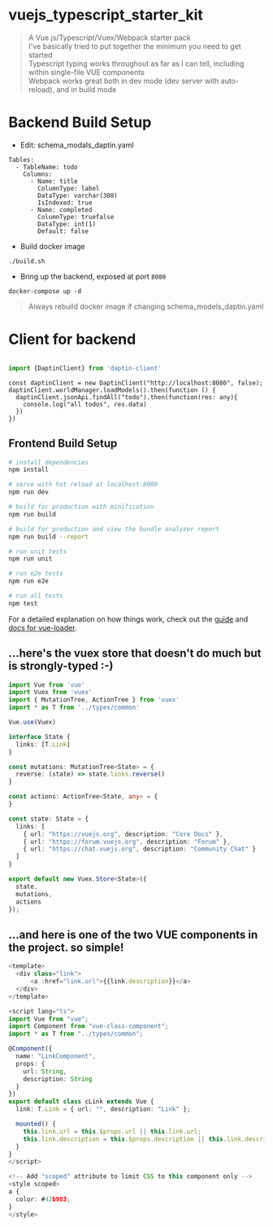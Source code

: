 # vuejs_typescript_starter_kit

> A Vue.js/Typescript/Vuex/Webpack starter pack  
> I've basically tried to put together the minimum you need to get started   
> Typescript typing works throughout as far as I can tell, including within single-file VUE components  
> Webpack works great both in dev mode (dev server with auto-reload), and in build mode    

# Backend Build Setup

- Edit: schema_modals_daptin.yaml
```
Tables:
  - TableName: todo
    Columns:
      - Name: title
        ColumnType: label
        DataType: varchar(300)
        IsIndexed: true
      - Name: completed
        ColumnType: truefalse
        DataType: int(1)
        Default: false
```
- Build docker image

```./build.sh```
- Bring up the backend, exposed at port `8080`

```docker-compose up -d```

> Always rebuild docker image if changing schema_models_daptin.yaml

# Client for backend

```javascript

import {DaptinClient} from 'daptin-client'
```



```
const daptinClient = new DaptinClient("http://localhost:8080", false);
daptinClient.worldManager.loadModels().then(function () {
  daptinClient.jsonApi.findAll("todo").then(function(res: any){
    console.log("all todos", res.data)
  })
})

```


## Frontend Build Setup

``` bash
# install dependencies
npm install

# serve with hot reload at localhost:8080
npm run dev

# build for production with minification
npm run build

# build for production and view the bundle analyzer report
npm run build --report

# run unit tests
npm run unit

# run e2e tests
npm run e2e

# run all tests
npm test
```

For a detailed explanation on how things work, check out the [guide](http://vuejs-templates.github.io/webpack/) and [docs for vue-loader](http://vuejs.github.io/vue-loader).

## ...here's the vuex store that doesn't do much but is strongly-typed :-)

```typescript
import Vue from 'vue'
import Vuex from 'vuex'
import { MutationTree, ActionTree } from 'vuex'
import * as T from '../types/common'

Vue.use(Vuex)

interface State {
  links: [T.Link]
}

const mutations: MutationTree<State> = {
  reverse: (state) => state.links.reverse()
}

const actions: ActionTree<State, any> = {
}

const state: State = {
  links: [
    { url: "https://vuejs.org", description: "Core Docs" },
    { url: "https://forum.vuejs.org", description: "Forum" },
    { url: "https://chat.vuejs.org", description: "Community Chat" }
  ]
}

export default new Vuex.Store<State>({
  state,
  mutations,
  actions
});
```

## ...and here is one of the two VUE components in the project. so simple!

```typescript
<template>
  <div class="link">
      <a :href="link.url">{{link.description}}</a>
  </div>
</template>

<script lang="ts">
import Vue from "vue";
import Component from "vue-class-component";
import * as T from "../types/common";

@Component({
  name: "LinkComponent",
  props: {
    url: String,
    description: String
  }
})
export default class cLink extends Vue {
  link: T.Link = { url: "", description: "Link" };

  mounted() {
    this.link.url = this.$props.url || this.link.url;
    this.link.description = this.$props.description || this.link.description;
  }
}
</script>

<!-- Add "scoped" attribute to limit CSS to this component only -->
<style scoped>
a {
  color: #42b983;
}
</style>
```


